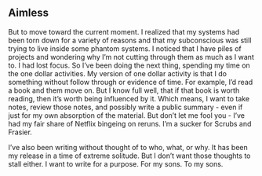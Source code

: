 ## Aimless

But to move toward the current moment. I realized that my systems had been torn down for a variety of reasons and that my subconscious was still trying to live inside some phantom systems. I noticed that I have piles of projects and wondering why I’m not cutting through them as much as I want to. I had lost focus. So I’ve been doing the next thing, spending my time on the one dollar activities. My version of one dollar activity is that I do something without follow through or evidence of time. For example, I’d read a book and them move on. But I know full well, that if that book is worth reading, then it’s worth being influenced by it. Which means, I want to take notes, review those notes, and possibly write a public summary - even if just for my own absorption of the material. But don’t let me fool you - I’ve had my fair share of Netflix bingeing on reruns. I’m a sucker for Scrubs and Frasier.

I’ve also been writing without thought of to who, what, or why. It has been my release in a time of extreme solitude. But I don’t want those thoughts to stall either. I want to write for a purpose. For my sons. To my sons.